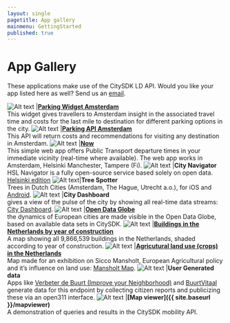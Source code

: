 ```yaml
---
layout: single
pagetitle: App gallery
mainmenu: GettingStarted
published: true
---
```


# App Gallery
These applications make use of the CitySDK LD API. Would you like your app listed here as well? Send us an [email](mailto:citysdk@waag.org).

![Alt text](http://dev.citysdk.waag.org//img/waag-small.png) |**[Parking Widget Amsterdam](http://parkeerwidget.yume.nl/widget/)**<br/>This widget gives travellers to Amsterdam insight in the associated travel time and costs for the last mile to destination for different parking options in the city.
![Alt text](http://dev.citysdk.waag.org//img/europa.png) |**[Parking API Amsterdam](http://divvapi.parkshark.nl/)**<br/> This API will return costs and recommendations for visiting any destination in Amsterdam.
![Alt text](http://dev.citysdk.waag.org//img/europa.png) |**[Now](http://citysdk.waag.org/now/)**<br/>This simple web app offers Public Transport departure times in your immediate vicinity (real-time where available). The web app works in Amsterdam, Helsinki Manchester, Tampere (Fi).
![Alt text](http://dev.citysdk.waag.org//img/europa.png) |**City Navigator**<br/> HSL Navigator is a fully open-source service based solely on open data. [Helsinki edition](http://dev.hsl.fi/navigator-proto/)
![Alt text](http://dev.citysdk.waag.org//img/europa.png)|**Tree Spotter**<br/> Trees in Dutch Cities (Amsterdam, The Hague, Utrecht a.o.), for iOS and [Android](https://play.google.com/store/apps/details?id=nl.twocoolmonkeys.opendata.bomenspotter.amsterdam).
![Alt text](http://dev.citysdk.waag.org//img/europa.png) |**City Dashboard**<br/> gives a view of the pulse of the city by showing all real-time data streams: [City Dashboard](http://citydashboard.waag.org/).
![Alt text](http://dev.citysdk.waag.org//img/europa.png) |**[Open Data Globe](http://citysdk.waag.org/visualisation/)**<br/> the dynamics of European cities are made visible in the Open Data Globe, based on available data sets in CitySDK. 
![Alt text](http://dev.citysdk.waag.org//img/europa.png) |**[Buildings in the Netherlands by year of construction](http://citysdk.waag.org/buildings/)**<br/>A map showing all 9,866,539 buildings in the Netherlands, shaded according to year of construction.
![Alt text](http://dev.citysdk.waag.org//img/europa.png) |**[Agricutural land use (crops) in the Netherlands](https://waagsociety.github.io/mansholt/)** <br/>Map made for an exhibition on Sicco Mansholt, European Agricultural policy and it’s influence on land use: [Mansholt Map](http://waagsociety.github.io/mansholt/).
![Alt text](http://dev.citysdk.waag.org//img/europa.png) |**User Generated data** <br/>Apps like [Verbeter de Buurt (Improve your Neighborhood)](http://www.verbeterdebuurt.nl/)  and [BuurtVitaal](http://www.buurtvitaal.nl) generate data for this endpoint by collecting citizen reports and publicizing these via an open311 interface.
![Alt text](http://dev.citysdk.waag.org//img/citysdk-small.png) |**[Map viewer]({{ site.baseurl }}/mapviewer)**<br/>A demonstration of queries and results in the CitySDK mobility API.